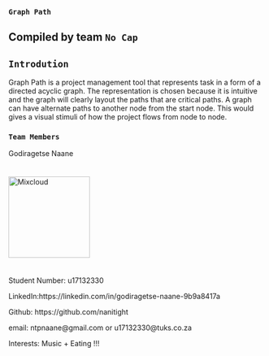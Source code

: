 ### `Graph Path` 

## Compiled by team `No Cap`

## `Introdution`
Graph Path is a project management tool that represents task in a form of a 
directed acyclic graph. The representation is chosen because it is intuitive
and the graph will clearly layout the paths that are critical paths. 
A graph can have alternate paths to another node from the start node. 
This would gives a visual stimuli of how the project flows from node to node. 


### `Team Members`


<p> Godiragetse Naane</p>

<img alt="Mixcloud" class="n3VNCb" src="https://thumbnailer.mixcloud.com/unsafe/160x160/profile/c/5/6/6/0b7f-e6f2-46ee-805f-fcd8f1beeb8e" data-noaft="1" jsname="HiaYvf" jsaction="load:XAeZkd;" style="width: 160px; height: 160px; margin: 22.15px 0px;">
<p> Student Number: u17132330</p>
<p>LinkedIn:https://linkedin.com/in/godiragetse-naane-9b9a8417a</p>
<p>Github: https://github.com/nanitight</p>
<p>email: ntpnaane@gmail.com or u17132330@tuks.co.za</p>
<p>Interests: Music + Eating !!!</p>